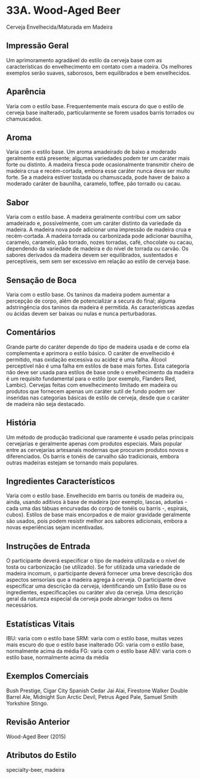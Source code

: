 # 33A. Wood-Aged Beer
Cerveja Envelhecida/Maturada em Madeira

## Impressão Geral

Um aprimoramento agradável do estilo da cerveja base com as características do envelhecimento em contato com a madeira. Os melhores exemplos serão suaves, saborosos, bem equilibrados e bem envelhecidos.

## Aparência

Varia com o estilo base. Frequentemente mais escura do que o estilo de cerveja base inalterado, particularmente se forem usados barris torrados ou chamuscados.

## Aroma

Varia com o estilo base. Um aroma amadeirado de baixo a moderado geralmente está presente; algumas variedades podem ter um caráter mais forte ou distinto. A madeira fresca pode ocasionalmente transmitir cheiro de madeira crua e recém-cortada, embora esse caráter nunca deva ser muito forte. Se a madeira estiver tostada ou chamuscada, pode haver de baixo a moderado caráter de baunilha, caramelo, toffee, pão torrado ou cacau.

## Sabor

Varia com o estilo base. A madeira geralmente contribui com um sabor amadeirado e, possivelmente, com um caráter distinto da variedade da madeira. A madeira nova pode adicionar uma impressão de madeira crua e recém-cortada. A madeira torrada ou carbonizada pode adicionar baunilha, caramelo, caramelo, pão torrado, nozes torradas, café, chocolate ou cacau, dependendo da variedade de madeira e do nível de torrada ou carvão. Os sabores derivados da madeira devem ser equilibrados, sustentados e perceptíveis, sem sem ser excessivo em relação ao estilo de cerveja base.

## Sensação de Boca

Varia com o estilo base. Os taninos da madeira podem aumentar a percepção de corpo, além de potencializar a secura do final; alguma adstringência dos taninos da madeira é permitida. As características azedas ou ácidas devem ser baixas ou nulas e nunca perturbadoras.

## Comentários

Grande parte do caráter depende do tipo de madeira usada e de como ela complementa e aprimora o estilo básico. O caráter de envelhecido é permitido, mas oxidação excessiva ou acidez é uma falha. Álcool perceptível não é uma falha em estilos de base mais fortes. Esta categoria não deve ser usada para estilos de base onde o envelhecimento da madeira é um requisito fundamental para o estilo (por exemplo, Flanders Red, Lambic). Cervejas feitas com envelhecimento limitado em madeira ou produtos que fornecem apenas um caráter sutil de fundo podem ser inseridas nas categorias básicas de estilo de cerveja, desde que o caráter de madeira não seja destacado.

## História

Um método de produção tradicional que raramente é usado pelas principais cervejarias e geralmente apenas com produtos especiais. Mais popular entre as cervejarias artesanais modernas que procuram produtos novos e diferenciados. Os barris e tonéis de carvalho são tradicionais, embora outras madeiras estejam se tornando mais populares.

## Ingredientes Característicos

Varia com o estilo base. Envelhecido em barris ou tonéis de madeira ou, ainda, usando aditivos à base de madeira (por exemplo, lascas, aduelas - cada uma das tábuas encurvadas do corpo de tonéis ou barris -, espirais, cubos). Estilos de base mais encorpados e de maior gravidade geralmente são usados, pois podem resistir melhor aos sabores adicionais, embora a novas experiências sejam incentivadas.

## Instruções de Entrada

O participante deverá especificar o tipo de madeira utilizada e o nível de tosta ou carbonização (se utilizado). Se for utilizada uma variedade de madeira incomum, o participante deverá fornecer uma breve descrição dos aspectos sensoriais que a madeira agrega à cerveja. O participante deve especificar uma descrição da cerveja, identificando um Estilo Base ou os ingredientes, especificações ou caráter alvo da cerveja. Uma descrição geral da natureza especial da cerveja pode abranger todos os itens necessários.

## Estatísticas Vitais

IBU: varia com o estilo base
SRM: varia com o estilo base, muitas vezes mais escuro do que o estilo base inalterado
OG: varia com o estilo base, normalmente acima da média
FG: varia com o estilo base
ABV: varia com o estilo base, normalmente acima da média

## Exemplos Comerciais

Bush Prestige, Cigar City Spanish Cedar Jai Alai, Firestone Walker Double Barrel Ale, Midnight Sun Arctic Devil, Petrus Aged Pale, Samuel Smith Yorkshire Stingo.

## Revisão Anterior

Wood-Aged Beer (2015)

## Atributos do Estilo

specialty-beer, madeira